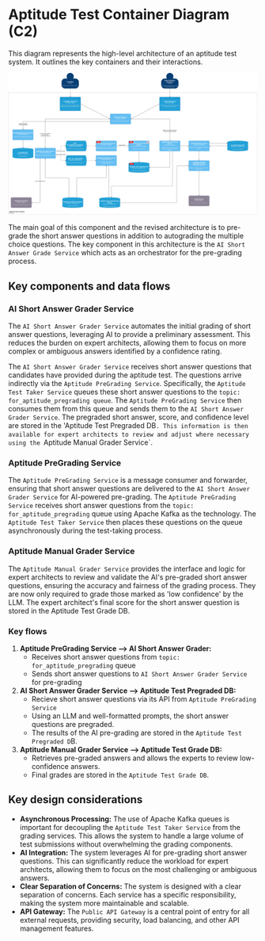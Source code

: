 # Aptitude Test Container Diagram (C2)

This diagram represents the high-level architecture of an aptitude test system. It outlines the key containers and their interactions.

![Aptitude Test Container](/C4/images/aptitude-test-container.drawio.svg)

The main goal of this component and the revised architecture is to pre-grade the short answer questions in addition to autograding the multiple choice questions. The key component in this architecture is the `AI Short Answer Grade Service` which acts as an orchestrator for the pre-grading process. 

## Key components and data flows
### AI Short Answer Grader Service
The `AI Short Answer Grader Service` automates the initial grading of short answer questions, leveraging AI to provide a preliminary assessment. This reduces the burden on expert architects, allowing them to focus on more complex or ambiguous answers identified by a confidence rating.

The `AI Short Answer Grader Service` receives short answer questions that candidates have provided during the aptitude test. The questions arrive indirectly via the `Aptitude PreGrading Service`. Specifically, the `Aptitude Test Taker Service` queues these short answer questions to the `topic: for_aptitude_pregrading queue`. The `Aptitude PreGrading Service` then consumes them from this queue and sends them to the `AI Short Answer Grader Service`. The pregraded short answer, score, and confidence level are stored in the 'Aptitude Test Pregraded DB`. This information is then available for expert architects to review and adjust where necessary using the `Aptitude Manual Grader Service`.

### Aptitude PreGrading Service
The `Aptitude PreGrading Service` is a message consumer and forwarder, ensuring that short answer questions are delivered to the `AI Short Answer Grader Service` for AI-powered pre-grading. The `Aptitude PreGrading Service` receives short answer questions from the `topic: for_aptitude_pregrading` queue using Apache Kafka as the technology. The `Aptitude Test Taker Service` then places these questions on the queue asynchronously during the test-taking process.

### Aptitude Manual Grader Service
The `Aptitude Manual Grader Service` provides the interface and logic for expert architects to review and validate the AI's pre-graded short answer questions, ensuring the accuracy and fairness of the grading process. They are now only required to grade those marked as 'low confidence' by the LLM. The expert architect's final score for the short answer question is stored in the Aptitude Test Grade DB.

### Key flows
1.  **Aptitude PreGrading Service --> AI Short Answer Grader:**
    *  Receives short answer questions from `topic: for_aptitude_pregrading` queue
    *  Sends short answer questions to `AI Short Answer Grader Service` for pre-grading
2.  **AI Short Answer Grader Service --> Aptitude Test Pregraded DB:**
    *   Recieve short answer questions via its API from `Aptitude PreGrading Service`
    *   Using an LLM and well-formatted prompts, the short answer questions are pregraded.
    *   The results of the AI pre-grading are stored in the `Aptitude Test Pregraded D`B.
3.  **Aptitude Manual Grader Service --> Aptitude Test Grade DB:**
    *   Retrieves pre-graded answers and allows the experts to review low-confidence answers.
    *   Final grades are stored in the `Aptitude Test Grade DB`.
      
## Key design considerations
*   **Asynchronous Processing:** The use of Apache Kafka queues is important for decoupling the `Aptitude Test Taker Service` from the grading services. This allows the system to handle a large volume of test submissions without overwhelming the grading components.
*   **AI Integration:** The system leverages AI for pre-grading short answer questions. This can significantly reduce the workload for expert architects, allowing them to focus on the most challenging or ambiguous answers.
*   **Clear Separation of Concerns:** The system is designed with a clear separation of concerns. Each service has a specific responsibility, making the system more maintainable and scalable.
*   **API Gateway:** The `Public API Gateway` is a central point of entry for all external requests, providing security, load balancing, and other API management features.

